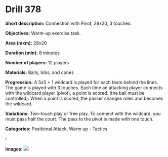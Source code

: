 # Drill 378

**Short description:**
Connection with Pivot, 28x20, 3 touches.

**Objectives:**
Warm-up exercise task.

**Area (mxm):**
28x20

**Duration (min):**
8 minutes

**Number of players:**
12 players

**Materials:**
Balls, bibs, and cones

**Progression:**
A 5x5 + 1 wildcard is played for each team behind the lines. The game is played with 3 touches. Each time an attacking player connects with the wildcard player (pivot), a point is scored. (the ball must be controlled). When a point is scored, the passer changes roles and becomes the wildcard.

**Variations:**
Two-touch play or free play. To connect with the wildcard, you must pass half the court. The pass to the pivot is made with one touch.

**Categories:**
Positional Attack, Warm up - Tactics

**:**


**Images:**
![](https://www.coachingfutsal.com/\images\0187373a5adf5d4edf86161e86fd707e633ced509201120d3798a2344aa8c9845e78be4d1da452f6b5c5de3704d2c8375c3e4a1f81f0febd3ed4adf990c2d9e04dec00a9af2eb.jpg)


